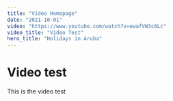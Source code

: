 ```yaml
---
title: "Video Homepage"
date: "2021-10-01"
video: "https://www.youtube.com/watch?v=ewafVW3c6Lc"
video_title: "Video Test"
hero_title: "Holidays in Aruba"
---
```

# Video test

This is the video test

